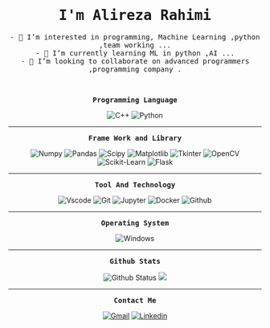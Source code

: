 <!---
Alireza013/Alireza013 is a ✨ special ✨ repository because its `README.md` (this file) appears on your GitHub profile.
You can click the Preview link to take a look at your changes.
--->
<p align="center"><h1 align="center"><samp>I'm Alireza Rahimi</samp></h1></p>
<p align="center"><samp> - 👀 I’m interested in programming, Machine Learning ,python ,team working ...<br/>
- 🌱 I’m currently learning ML in python ,AI ...<br/>
- 💞️ I’m looking to collaborate on advanced programmers ,programming company .<br/>
</samp></p>
<br />
<p align="center"><samp><strong>Programming Language</strong></samp></p>
<p align="center">
  <img src="https://img.shields.io/endpoint?label=C%2B%2B&logo=C%2B%2B&url=https%3A%2F%2Fshields.redsparr0w.com%2F2473%2Fmonday" alt="C++" />
  <img src="https://img.shields.io/endpoint?label=Python&logo=Python&url=https%3A%2F%2Fshields.redsparr0w.com%2F2473%2Fmonday" alt="Python" />
</p>
<hr>
<p align="center"><samp><strong>Frame Work and Library</strong></samp></p>
<p align="center">
  <img src="https://img.shields.io/endpoint?color=re&label=Numpy&logo=numpy&logoColor=yellow&url=https%3A%2F%2Fshields.redsparr0w.com%2F2473%2Fmonday" alt="Numpy" />
  <img src="https://img.shields.io/endpoint?color=re&label=Pandas&logo=pandas&url=https%3A%2F%2Fshields.redsparr0w.com%2F2473%2Fmonday" alt="Pandas" />
  <img src="https://img.shields.io/endpoint?color=re&label=Scipy&logo=scipy&url=https%3A%2F%2Fshields.redsparr0w.com%2F2473%2Fmonday" alt="Scipy" />
  <img src="https://img.shields.io/endpoint?color=re&label=Matplotlib&logo=Matplotlib&url=https%3A%2F%2Fshields.redsparr0w.com%2F2473%2Fmonday" alt="Matplotlib" />
  <img src="https://img.shields.io/endpoint?color=re&label=Tkinter&logo=Tkinter&url=https%3A%2F%2Fshields.redsparr0w.com%2F2473%2Fmonday" alt="Tkinter" />
  <img src="https://img.shields.io/endpoint?color=re&label=OpenCV&logo=opencv&logoColor=lightblue&url=https%3A%2F%2Fshields.redsparr0w.com%2F2473%2Fmonday" alt="OpenCV" />
  <img src="https://img.shields.io/endpoint?color=re&label=Scikit-Learn&logo=scikit-learn&url=https%3A%2F%2Fshields.redsparr0w.com%2F2473%2Fmonday" alt="Scikit-Learn" />
  <img src="https://img.shields.io/endpoint?color=re&label=Flask&logo=flask&logoColor=red&url=https%3A%2F%2Fshields.redsparr0w.com%2F2473%2Fmonday" alt="Flask" />
</p>
<hr>
<p align="center"><samp><strong>Tool And Technology</strong></samp></p>
<p align="center">
  <img src="https://img.shields.io/badge/-vscode-black?style=for-the-badge&logo=Visual-Studio-Code&logoColor=blue" alt="Vscode" />
  <img src="https://img.shields.io/badge/-Git-gray?style=for-the-badge&logo=git" alt="Git" />
  <img src="https://img.shields.io/endpoint?color=green&label=Jupyter&logo=jupyter&url=https%3A%2F%2Fshields.redsparr0w.com%2F2473%2Fmonday" alt="Jupyter" />
  <img src="https://img.shields.io/badge/-Docker-black?style=for-the-badge&logo=docker" alt="Docker" />
  <img src="https://img.shields.io/badge/-Github-black?style=for-the-badge&logo=github" alt="Github" />
</p>
<hr>
<p align="center"><samp><strong>Operating System</strong></samp></p>
<p align="center">
  <img src="https://img.shields.io/badge/-Windows-white?style=for-the-badge&logo=windows&logoColor=blue" alt="Windows" />
</p>

<hr>
<p align="center"><samp><strong>Github Stats</strong></samp></p>
<p align="center">
  <img src="https://github-readme-stats.vercel.app/api?username=aliakbarzohour&show_icons=true&hide_border=true&count_private=true&theme=radical" alt="Github Status" />
  <img src="https://github-readme-stats.vercel.app/api/top-langs/?username=AlirezaRahimi&layout=compact&theme=radical" />
</p>
<hr>
<p align="center"><samp><strong>Contact Me</strong></samp></p>
<p align="center"> 
  <a href="https://www.alireza.rahimi16229@gmail.com/"><img src="https://img.shields.io/badge/-Gmail-red?style=for-the-badge&logo=gmail&logoColor=white" alt="Gmail" /></a>
  <a href="https://www.linkedin.com/in/alireza-rahimi/"><img src="https://img.shields.io/badge/-Linkedin-blue?style=for-the-badge&logo=linkedin" alt="Linkedin" /></a>
</p>
